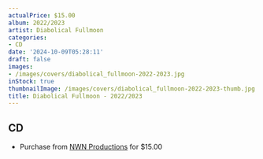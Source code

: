 ```yaml
---
actualPrice: $15.00
album: 2022/2023
artist: Diabolical Fullmoon
categories:
- CD
date: '2024-10-09T05:28:11'
draft: false
images:
- /images/covers/diabolical_fullmoon-2022-2023.jpg
inStock: true
thumbnailImage: /images/covers/diabolical_fullmoon-2022-2023-thumb.jpg
title: Diabolical Fullmoon - 2022/2023
---
```


## CD
* Purchase from [NWN Productions](http://shop.nwnprod.com/index.php?route=product/product&path=93&product_id=56479&sort=pd.name&order=ASC) for $15.00

